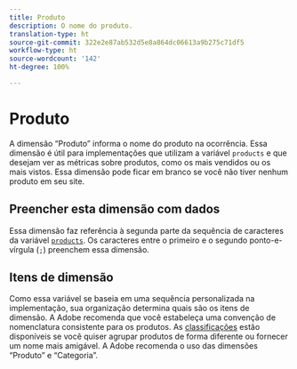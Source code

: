 ```yaml
---
title: Produto
description: O nome do produto.
translation-type: ht
source-git-commit: 322e2e87ab532d5e8a864dc06613a9b275c71df5
workflow-type: ht
source-wordcount: '142'
ht-degree: 100%

---
```



# Produto

A dimensão “Produto” informa o nome do produto na ocorrência. Essa dimensão é útil para implementações que utilizam a variável `products` e que desejam ver as métricas sobre produtos, como os mais vendidos ou os mais vistos. Essa dimensão pode ficar em branco se você não tiver nenhum produto em seu site.

## Preencher esta dimensão com dados

Essa dimensão faz referência à segunda parte da sequência de caracteres da variável [`products`](/help/implement/vars/page-vars/products.md). Os caracteres entre o primeiro e o segundo ponto-e-vírgula (`;`) preenchem essa dimensão.

## Itens de dimensão

Como essa variável se baseia em uma sequência personalizada na implementação, sua organização determina quais são os itens de dimensão. A Adobe recomenda que você estabeleça uma convenção de nomenclatura consistente para os produtos. As [classificações](../classifications/c-classifications.md) estão disponíveis se você quiser agrupar produtos de forma diferente ou fornecer um nome mais amigável. A Adobe recomenda o uso das dimensões “Produto” e “Categoria”.
